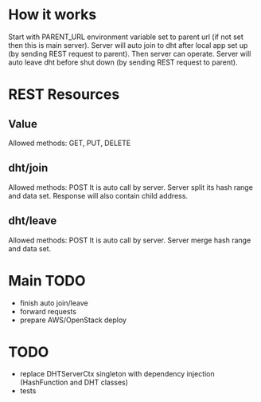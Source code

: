 # How it works
Start with PARENT_URL environment variable set to parent url (if not set then this is main server).
Server will auto join to dht after local app set up (by sending REST request to parent).
Then server can operate.
Server will auto leave dht before shut down (by sending REST request to parent).

# REST Resources

## Value
Allowed methods: GET, PUT, DELETE


## dht/join
Allowed methods: POST
It is auto call by server.
Server split its hash range and data set.
Response will also contain child address.

## dht/leave
Allowed methods: POST
It is auto call by server.
Server merge hash range and data set.

# Main TODO 
- finish auto join/leave
- forward requests
- prepare AWS/OpenStack deploy

# TODO
- replace DHTServerCtx singleton with dependency injection (HashFunction and DHT classes)
- tests
